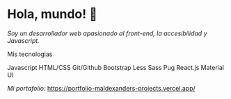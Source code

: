 # Hola, mundo! 👋

_Soy un desarrollador web apasionado al front-end, la accesibilidad y Javascript._

Mis tecnologias

Javascript HTML/CSS Git/Github Bootstrap Less Sass Pug React.js Material UI

_Mi portafolio:_ https://portfolio-maldexanders-projects.vercel.app/
